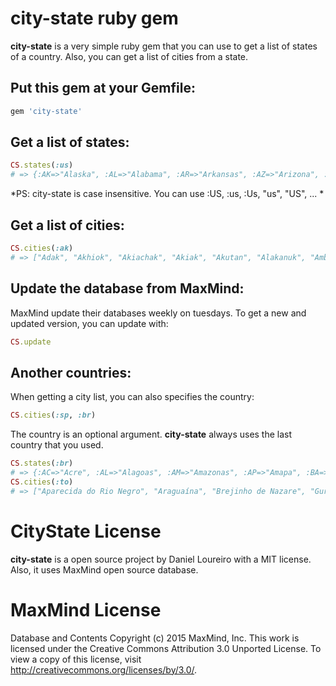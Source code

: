 # city-state ruby gem

**city-state** is a very simple ruby gem that you can use to get a list of states of a country. Also, you can get a list of cities from a state.

## Put this gem at your Gemfile:
```ruby
gem 'city-state'
```

## Get a list of states:
```ruby
CS.states(:us)
# => {:AK=>"Alaska", :AL=>"Alabama", :AR=>"Arkansas", :AZ=>"Arizona", :CA=>"California", :CO=>"Colorado", :CT=>"Connecticut", :DC=>"District of Columbia", :DE=>"Delaware", :FL=>"Florida", :GA=>"Georgia", :HI=>"Hawaii", :IA=>"Iowa", :ID=>"Idaho", :IL=>"Illinois", :IN=>"Indiana", :KS=>"Kansas", :KY=>"Kentucky", :LA=>"Louisiana", :MA=>"Massachusetts", :MD=>"Maryland", :ME=>"Maine", :MI=>"Michigan", :MN=>"Minnesota", :MO=>"Missouri", :MS=>"Mississippi", :MT=>"Montana", :NC=>"North Carolina", :ND=>"North Dakota", :NE=>"Nebraska", :NH=>"New Hampshire", :NJ=>"New Jersey", :NM=>"New Mexico", :NV=>"Nevada", :NY=>"New York", :OH=>"Ohio", :OK=>"Oklahoma", :OR=>"Oregon", :PA=>"Pennsylvania", :RI=>"Rhode Island", :SC=>"South Carolina", :SD=>"South Dakota", :TN=>"Tennessee", :TX=>"Texas", :UT=>"Utah", :VA=>"Virginia", :VT=>"Vermont", :WA=>"Washington", :WI=>"Wisconsin", :WV=>"West Virginia", :WY=>"Wyoming"} 
```
*PS: city-state is case insensitive. You can use :US, :us, :Us, "us", "US", ... *

## Get a list of cities:
```ruby
CS.cities(:ak)
# => ["Adak", "Akhiok", "Akiachak", "Akiak", "Akutan", "Alakanuk", "Ambler", "Anchor Point", "Anchorage", "Angoon", "Atqasuk", "Barrow", "Bell Island Hot Springs", "Bethel", "Big Lake", "Buckland", "Chefornak", "Chevak", "Chicken", "Chugiak", "Coffman Cove", "Cooper Landing", "Copper Center", "Cordova", "Craig", "Deltana", "Dillingham", "Douglas", "Dutch Harbor", "Eagle River", "Eielson Air Force Base", "Fairbanks", "Fairbanks North Star Borough", "Fort Greely", "Fort Richardson", "Galena", "Girdwood", "Goodnews Bay", "Haines", "Homer", "Hooper Bay", "Juneau", "Kake", "Kaktovik", "Kalskag", "Kenai", "Ketchikan", "Kiana", "King Cove", "King Salmon", "Kipnuk", "Klawock", "Kodiak", "Kongiganak", "Kotlik", "Koyuk", "Kwethluk", "Levelock", "Manokotak", "May Creek", "Mekoryuk", "Metlakatla", "Mountain Village", "Nabesna", "Naknek", "Nazan Village", "Nenana", "New Stuyahok", "Nikiski", "Ninilchik", "Noatak", "Nome", "Nondalton", "Noorvik", "North Pole", "Northway", "Old Kotzebue", "Palmer", "Pedro Bay", "Petersburg", "Pilot Station", "Point Hope", "Point Lay", "Prudhoe Bay", "Russian Mission", "Sand Point", "Scammon Bay", "Selawik", "Seward", "Shungnak", "Sitka", "Skaguay", "Soldotna", "Stebbins", "Sterling", "Sutton", "Talkeetna", "Teller", "Thorne Bay", "Togiak", "Tok", "Toksook Bay", "Tuntutuliak", "Two Rivers", "Unalakleet", "Unalaska", "Valdez", "Wainwright", "Wasilla"]
```

## Update the database from MaxMind:
MaxMind update their databases weekly on tuesdays. To get a new and updated version, you can update with:
```ruby
CS.update
```

## Another countries:

When getting a city list, you can also specifies the country:
```ruby
CS.cities(:sp, :br)
```

The country is an optional argument. **city-state** always uses the last country that you used.
```ruby
CS.states(:br)
# => {:AC=>"Acre", :AL=>"Alagoas", :AM=>"Amazonas", :AP=>"Amapa", :BA=>"Bahia", :CE=>"Ceara", :DF=>"Federal District", :ES=>"Espirito Santo", :GO=>"Goias", :MA=>"Maranhao", :MG=>"Minas Gerais", :MS=>"Mato Grosso do Sul", :MT=>"Mato Grosso", :PA=>"Para", :PB=>"Paraiba", :PE=>"Pernambuco", :PI=>"Piaui", :PR=>"Parana", :RJ=>"Rio de Janeiro", :RN=>"Rio Grande do Norte", :RO=>"Rondonia", :RR=>"Roraima", :RS=>"Rio Grande do Sul", :SC=>"Santa Catarina", :SE=>"Sergipe", :SP=>"Sao Paulo", :TO=>"Tocantins"}
CS.cities(:to)
# => ["Aparecida do Rio Negro", "Araguaína", "Brejinho de Nazare", "Gurupi", "Itaguatins", "Miracema do Tocantins", "Monte Alegre", "Palmas", "Paraiso do Tocantins", "Parana", "Pedro Afonso", "Porto Nacional", "Presidente Kennedy", "Salvador", "Santo Antonio", "Sao Domingos", "Taguatinga", "Tucum"] 
```

# CityState License
**city-state** is a open source project by Daniel Loureiro with a MIT license. Also, it uses MaxMind open source database.

# MaxMind License
Database and Contents Copyright (c) 2015 MaxMind, Inc.
This work is licensed under the Creative Commons Attribution 3.0 Unported License. To view a copy of this license, visit http://creativecommons.org/licenses/by/3.0/.
